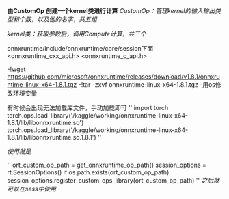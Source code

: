**由CustomOp 创建一个kernel类进行计算**
*CustomOp：管理kernel的输入输出类型和个数，以及他的名字，共五组*

*kernel类：获取参数后，调用Compute计算，共三个*


onnxruntime/include/onnxruntime/core/session下面
   <onnxruntime_cxx_api.h>
   <onnxruntime_c_api.h>
   
-!wget https://github.com/microsoft/onnxruntime/releases/download/v1.8.1/onnxruntime-linux-x64-1.8.1.tgz
-!tar -zxvf onnxruntime-linux-x64-1.8.1.tgz
-用os修改环境变量


 有时候会出现无法加载库文件，手动加载即可
''
import torch
torch.ops.load_library('/kaggle/working/onnxruntime-linux-x64-1.8.1/lib/libonnxruntime.so')
torch.ops.load_library('/kaggle/working/onnxruntime-linux-x64-1.8.1/lib/libonnxruntime.so.1.8.1')
''
 
*使用就是*

''
ort_custom_op_path = get_onnxruntime_op_path()
session_options = rt.SessionOptions()
if os.path.exists(ort_custom_op_path):
    session_options.register_custom_ops_library(ort_custom_op_path)
''
*之后就可以在sess中使用*
 
